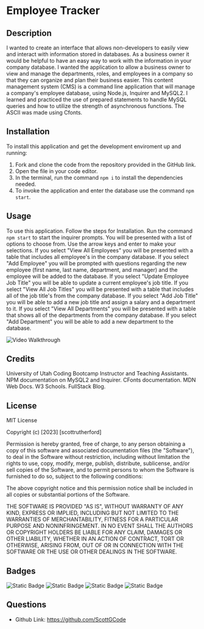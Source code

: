# Employee Tracker

## Description

I wanted to create an interface that allows non-developers to easily view and interact with information stored in databases. As a business owner it would be helpful to have an easy way to work with the information in your company database. I wanted the application to allow a business owner to view and manage the departments, roles, and employees in a company so that they can organize and plan their business easier. This content management system (CMS) is a command line application that will manage a company's employee database, using Node.js, Inquirer and MySQL2. I learned and practiced the use of prepared statements to handle MySQL queries and how to utilize the strength of asynchronous functions. The ASCII was made using Cfonts. 

## Installation

To install this application and get the development enviroment up and running:

1. Fork and clone the code from the repository provided in the GitHub link.
2. Open the file in your code editor.
3. In the terminal, run the command `npm i` to install the dependencies needed.
4. To invoke the application and enter the database use the command `npm start`.

## Usage

To use this application. Follow the steps for Installation. Run the command `npm start` to start the inquirer prompts. You will be presented with a list of options to choose from. Use the arrow keys and enter to make your selections. If you select "View All Employees" you will be presented with a table that includes all employee's in the company database. If you select "Add Employee" you will be prompted with questions regarding the new employee (first name, last name, department, and manager) and the employee will be added to the database. If you select "Update Employee Job Title" you will be able to update a current employee's job title. If you select "View All Job Titles" you will be presented with a table that includes all of the job title's from the company database. If you select "Add Job Title" you will be able to add a new job title and assign a salary and a department to it. If you select "View All Departments" you will be presented with a table that shows all of the departments from the company database. If you select "Add Department" you will be able to add a new department to the database. 

![Video Walkthrough](/Assets/Untitled_%20Nov%2015,%202023%2010_12%20PM.gif)

## Credits

University of Utah Coding Bootcamp Instructor and Teaching Assistants. NPM documentation on MySQL2 and Inquirer. CFonts documentation. MDN Web Docs. W3 Schools. FullStack Blog. 

## License

MIT License

Copyright (c) [2023] [scottrutherford]

Permission is hereby granted, free of charge, to any person obtaining a copy
of this software and associated documentation files (the "Software"), to deal
in the Software without restriction, including without limitation the rights
to use, copy, modify, merge, publish, distribute, sublicense, and/or sell
copies of the Software, and to permit persons to whom the Software is
furnished to do so, subject to the following conditions:

The above copyright notice and this permission notice shall be included in all
copies or substantial portions of the Software.

THE SOFTWARE IS PROVIDED "AS IS", WITHOUT WARRANTY OF ANY KIND, EXPRESS OR
IMPLIED, INCLUDING BUT NOT LIMITED TO THE WARRANTIES OF MERCHANTABILITY,
FITNESS FOR A PARTICULAR PURPOSE AND NONINFRINGEMENT. IN NO EVENT SHALL THE
AUTHORS OR COPYRIGHT HOLDERS BE LIABLE FOR ANY CLAIM, DAMAGES OR OTHER
LIABILITY, WHETHER IN AN ACTION OF CONTRACT, TORT OR OTHERWISE, ARISING FROM,
OUT OF OR IN CONNECTION WITH THE SOFTWARE OR THE USE OR OTHER DEALINGS IN THE
SOFTWARE.

## Badges

![Static Badge](https://img.shields.io/badge/JavaScript-F7DF1E?style=for-the-badge&logo=javascript&logoColor=black)
![Static Badge](https://img.shields.io/badge/Node.js-43853D?style=for-the-badge&logo=node.js&logoColor=white)
![Static Badge](https://img.shields.io/badge/MySQL-005C84?style=for-the-badge&logo=mysql&logoColor=white)
![Static Badge](https://img.shields.io/badge/Edx-193A3E?style=for-the-badge&logo=edx&logoColor=white)

## Questions

-  Github Link: https://github.com/ScottGCode 